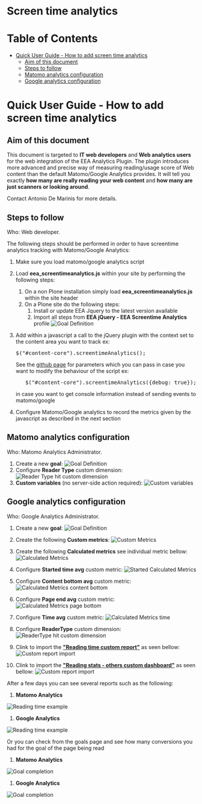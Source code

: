 # Screen time analytics

Table of Contents
=================

   * [Quick User Guide - How to add screen time analytics](#quick-user-guide---how-to-add-screen-time-analytics)
      * [Aim of this document](#aim-of-this-document)
      * [Steps to follow](#steps-to-follow)
      * [Matomo analytics configuration](#matomo-analytics-configuration)
      * [Google analytics configuration](#google-analytics-configuration)

# Quick User Guide - How to add screen time analytics

## Aim of this document

This document is targeted to **IT web developers** and **Web analytics users** for the web integration of the EEA Analytics Plugin.
The plugin introduces more advanced and precise way of measuring reading/usage score of Web content than the default Matomo/Google Analytics provides.
It will tell you exactly **how many are really reading your web content** and **how many are just scanners or looking around**.

Contact Antonio De Marinis for more details.

## Steps to follow

Who: Web developer.

The following steps should be performed in order to have screentime analytics tracking with Matomo/Google Analytics:
1. Make sure you load matomo/google analytics script
1. Load **eea_screentimeanalytics.js** within your site by performing the following steps:
   1. On a non Plone installation simply load **eea_screentimeanalytics.js** within the site header
   1. On a Plone site do the following steps:
      1. Install or update EEA Jquery to the latest version available
      1. Import all steps from **EEA jQuery - EEA Screentime Analytics** profile
      ![Goal Definition](images/001-import-jquery-steps.png)

1. Add within a javascript a call to the jQuery plugin with the context set to the content area you want to track
   ex: <pre>
               $("#content-core").screentimeAnalytics();
      </pre>

   See the [github page](https://github.com/collective/eea.jquery/blob/master/eea/jquery/plugins/eea_screentimeanalytics/eea_screentimeanalytics.js#L633) for parameters which you can pass in case you want to modify the behaviour of the script
   ex:
   <pre>
      $("#content-core").screentimeAnalytics({debug: true});
   </pre>
   in case you want to get console information instead of sending events to matomo/google
1. Configure Matomo/Google analytics to record the metrics given by the javascript as described in the next section

## Matomo analytics configuration

Who: Matomo Analytics Administrator.

1. Create a new **goal**:
![Goal Definition](images/matomo-goal-definition.png)
1. Configure **Reader Type** custom dimension:
![Reader Type hit custom dimension](images/matomo-custom-dimension.png)
1. **Custom variables** (no server-side action required):
![Custom variables](images/matomo-custom-variables.png)

## Google analytics configuration

Who: Google Analytics Administrator.

1. Create a new **goal**:
![Goal Definition](images/1-goal-definition.png)
1. Create the following **Custom metrics**:
![Custom Metrics](images/2-custom-metrics.png)
1. Create the following **Calculated metrics** see individual metric bellow:
![Calculated Metrics](images/3-calculated-metrics.png)
1. Configure **Started time avg** custom metric:
![Started Calculated Metrics](images/4-started-calculated-metrics.png)
1. Configure **Content bottom avg** custom metric:
![Calculated Metrics content bottom](images/6-calculated-metrics-content-bottom.png)
1. Configure **Page end avg** custom metric:
![Calculated Metrics page bottom](images/7-calculated-metrics-page-end.png)
1. Configure **Time avg** custom metric:
![Calculated Metrics time](images/8-calculated-metrics-time.png)

1. Configure **ReaderType** custom dimension:
![ReaderType hit custom dimension](images/12-custom-dimension.png)
1. Clink to import the **["Reading time custom report"](https://analytics.google.com/analytics/web/template?uid=W8VkKVrVQQi5pdF3f-Ig2A)** as seen bellow:
![Custom report import](images/9-custom-report-import.png)
1. Clink to import the **["Reading stats - others custom dashboard"](https://analytics.google.com/analytics/web/template?uid=udjee9WQQdSoICOpCbv1cA)** as seen bellow:
![Custom report import](images/9-custom-report-import.png)


After a few days you can see several reports such as the following:

1. **Matomo Analytics**

![Reading time example](images/matomo-reading-time-example.png)

1. **Google Analytics**

![Reading time example](images/10-reading-time-example.png)

Or you can check from the goals page and see how many conversions you had for the goal of the page being read

1. **Matomo Analytics**

![Goal completion](images/matomo-goal-completion.png)

1. **Google Analytics**

![Goal completion](images/11-goal-completion.png)

